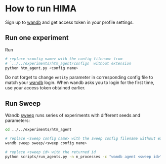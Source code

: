 # How to run HIMA

Sign up to [wandb](https://wandb.ai/) and get access token in your profile settings.

## Run one experiment

Run

``` bash
# replace <config name> with the config filename from
# `../../experiments/htm_agent/configs` without extension
python htm_agent.py <config name>
```

Do not forget to change `entity` parameter in corresponding config file to match your [wandb](https://wandb.ai/) login. When wandb asks you to login for the first time, use your access token obtained earlier.

## Run Sweep

Wandb [sweep](https://docs.wandb.ai/guides/sweeps) runs series of experiments with different seeds and parameters:

```bash
cd ../../experiments/htm_agent

# replace <sweep config name> with the sweep config filename without extension
wandb sweep sweep/<sweep config name>

# replace <sweep id> with the returned id
python scripts/run_agents.py -n n_processes -c "wandb agent <sweep id>"
```
